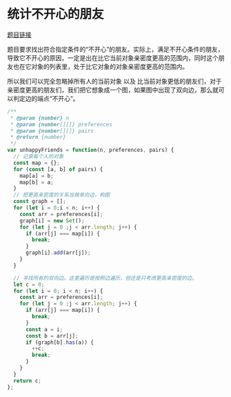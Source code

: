 # 统计不开心的朋友

[题目链接](https://leetcode-cn.com/problems/count-unhappy-friends/)

题目要求找出符合指定条件的“不开心”的朋友。实际上，满足不开心条件的朋友，导致它不开心的原因，一定是出在比它当前对象亲密度更高的范围内，同时这个朋友也在它对象的列表里，处于比它对象的对象亲密度更高的范围内。

所以我们可以完全忽略掉所有人的当前对象 以及 比当前对象更低的朋友们，对于亲密度更高的朋友们，我们把它想象成一个图，如果图中出现了双向边，那么就可以判定边的端点“不开心”。

```js
/**
 * @param {number} n
 * @param {number[][]} preferences
 * @param {number[][]} pairs
 * @return {number}
 */
var unhappyFriends = function(n, preferences, pairs) {
  // 记录每个人的对象
  const map = {};
  for (const [a, b] of pairs) {
    map[a] = b;
    map[b] = a;
  }
  // 把更高亲密度的关系当做单向边，构图
  const graph = [];
  for (let i = 0;i < n; i++) {
    const arr = preferences[i];
    graph[i] = new Set();
    for (let j = 0 ;j < arr.length; j++) {
      if (arr[j] === map[i]) {
        break;
      }
      graph[i].add(arr[j]);
    }
  }

  // 寻找所有的双向边。这里遍历是按照边遍历，但还是只考虑更高亲密度的边。
  let c = 0;
  for (let i = 0; i < n; i++) {
    const arr = preferences[i];
    for (let j = 0 ;j < arr.length; j++) {
      if (arr[j] === map[i]) {
        break;
      }
      const a = i;
      const b = arr[j];
      if (graph[b].has(a)) {
        ++c;
        break;
      }
    }
  }
  return c;
};

```